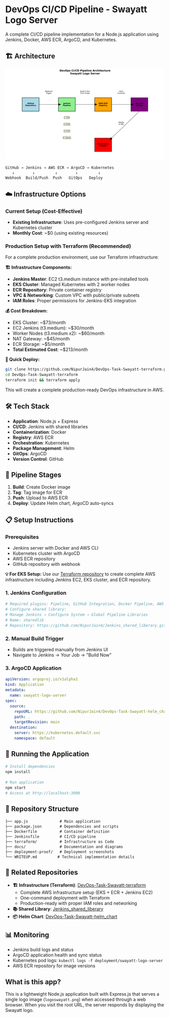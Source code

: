 # DevOps CI/CD Pipeline - Swayatt Logo Server

A complete CI/CD pipeline implementation for a Node.js application using Jenkins, Docker, AWS ECR, ArgoCD, and Kubernetes.

## 🏗️ Architecture

![Architecture Diagram](docs/architecture.png)

```
GitHub → Jenkins → AWS ECR → ArgoCD → Kubernetes
   ↓        ↓         ↓        ↓         ↓
Webhook  Build/Push  Push   GitOps   Deploy
```

## ☁️ Infrastructure Options

### Current Setup (Cost-Effective)
- **Existing Infrastructure**: Uses pre-configured Jenkins server and Kubernetes cluster
- **Monthly Cost**: ~$0 (using existing resources)

### Production Setup with Terraform (Recommended)
For a complete production environment, use our Terraform infrastructure:

**🏗️ Infrastructure Components:**
- **Jenkins Master**: EC2 t3.medium instance with pre-installed tools
- **EKS Cluster**: Managed Kubernetes with 2 worker nodes
- **ECR Repository**: Private container registry
- **VPC & Networking**: Custom VPC with public/private subnets
- **IAM Roles**: Proper permissions for Jenkins-EKS integration

**💰 Cost Breakdown:**
- EKS Cluster: ~$73/month
- EC2 Jenkins (t3.medium): ~$30/month  
- Worker Nodes (t3.medium x2): ~$60/month
- NAT Gateway: ~$45/month
- ECR Storage: ~$5/month
- **Total Estimated Cost**: ~$213/month

**🚀 Quick Deploy:**
```bash
git clone https://github.com/NipurJain4/DevOps-Task-Swayatt-terraform.git
cd DevOps-Task-Swayatt-terraform
terraform init && terraform apply
```

This will create a complete production-ready DevOps infrastructure in AWS.

## 🛠️ Tech Stack

- **Application**: Node.js + Express
- **CI/CD**: Jenkins with shared libraries
- **Containerization**: Docker
- **Registry**: AWS ECR
- **Orchestration**: Kubernetes
- **Package Management**: Helm
- **GitOps**: ArgoCD
- **Version Control**: GitHub

## 🚀 Pipeline Stages

1. **Build**: Create Docker image
2. **Tag**: Tag image for ECR
3. **Push**: Upload to AWS ECR
4. **Deploy**: Update Helm chart, ArgoCD auto-syncs

## 📋 Setup Instructions

### Prerequisites
- Jenkins server with Docker and AWS CLI
- Kubernetes cluster with ArgoCD
- AWS ECR repository
- GitHub repository with webhook

**💡 For EKS Setup:** Use our [Terraform repository](https://github.com/NipurJain4/DevOps-Task-Swayatt-terraform.git) to create complete AWS infrastructure including Jenkins EC2, EKS cluster, and ECR repository.

### 1. Jenkins Configuration
```bash
# Required plugins: Pipeline, GitHub Integration, Docker Pipeline, AWS Steps
# Configure shared library:
# Manage Jenkins → Configure System → Global Pipeline Libraries
# Name: sharedlib
# Repository: https://github.com/NipurJain4/Jenkins_shared_liberary.git
```

### 2. Manual Build Trigger
- Builds are triggered manually from Jenkins UI
- Navigate to Jenkins → Your Job → "Build Now"

### 3. ArgoCD Application
```yaml
apiVersion: argoproj.io/v1alpha1
kind: Application
metadata:
  name: swayatt-logo-server
spec:
  source:
    repoURL: https://github.com/NipurJain4/DevOps-Task-Swayatt-helm_chart.git
    path: .
    targetRevision: main
  destination:
    server: https://kubernetes.default.svc
    namespace: default
```

## 🧪 Running the Application

```bash
# Install dependencies
npm install

# Run application
npm start
# Access at http://localhost:3000
```

## 📁 Repository Structure

```
├── app.js              # Main application
├── package.json        # Dependencies and scripts
├── Dockerfile          # Container definition
├── Jenkinsfile         # CI/CD pipeline
├── terraform/          # Infrastructure as Code
├── docs/               # Documentation and diagrams
├── deployment-proof/   # Deployment screenshots
└── WRITEUP.md         # Technical implementation details
```

## 🔗 Related Repositories

- **🏗️ Infrastructure (Terraform)**: [DevOps-Task-Swayatt-terraform](https://github.com/NipurJain4/DevOps-Task-Swayatt-terraform.git)
  - Complete AWS infrastructure setup (EKS + ECR + Jenkins EC2)
  - One-command deployment with Terraform
  - Production-ready with proper IAM roles and networking
- **📚 Shared Library**: [Jenkins_shared_liberary](https://github.com/NipurJain4/Jenkins_shared_liberary.git)
- **📦 Helm Chart**: [DevOps-Task-Swayatt-helm_chart](https://github.com/NipurJain4/DevOps-Task-Swayatt-helm_chart.git)

## 📊 Monitoring

- Jenkins build logs and status
- ArgoCD application health and sync status  
- Kubernetes pod logs: `kubectl logs -f deployment/swayatt-logo-server`
- AWS ECR repository for image versions

## What is this app?

This is a lightweight Node.js application built with Express.js that serves a single logo image (`logoswayatt.png`) when accessed through a web browser. When you visit the root URL, the server responds by displaying the Swayatt logo.
